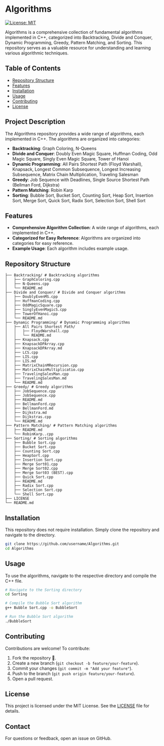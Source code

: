 # Algorithms
[![License: MIT](https://img.shields.io/badge/License-MIT-yellow.svg)](https://opensource.org/licenses/MIT)

Algorithms is a comprehensive collection of fundamental algorithms implemented in C++, categorized into Backtracking, Divide and Conquer, Dynamic Programming, Greedy, Pattern Matching, and Sorting. This repository serves as a valuable resource for understanding and learning various algorithmic techniques.

## Table of Contents
- [Repository Structure](#repository-structure)
- [Features](#features)
- [Installation](#installation)
- [Usage](#usage)
- [Contributing](#contributing)
- [License](#license)

## Project Description

The Algorithms repository provides a wide range of algorithms, each implemented in C++. The algorithms are organized into categories:

*   **Backtracking**: Graph Coloring, N-Queens
*   **Divide and Conquer**: Doubly Even Magic Square, Huffman Coding, Odd Magic Square, Singly Even Magic Square, Tower of Hanoi
*   **Dynamic Programming**: All Pairs Shortest Path (Floyd Warshall), Knapsack, Longest Common Subsequence, Longest Increasing Subsequence, Matrix Chain Multiplication, Traveling Salesman
*   **Greedy**: Job Sequence with Deadlines, Single Source Shortest Path (Bellman Ford, Dijkstra)
*   **Pattern Matching**: Robin Karp
*   **Sorting**: Bubble Sort, Bucket Sort, Counting Sort, Heap Sort, Insertion Sort, Merge Sort, Quick Sort, Radix Sort, Selection Sort, Shell Sort

## Features

*   **Comprehensive Algorithm Collection**: A wide range of algorithms, each implemented in C++.
*   **Categorized for Easy Reference**: Algorithms are organized into categories for easy reference.
*   **Example Usage**: Each algorithm includes example usage.

## Repository Structure

```plaintext
├── Backtracking/ # Backtracking algorithms
│   ├── GraphColoring.cpp
│   ├── N-Queens.cpp
│   └── README.md
├── Divide and Conquer/ # Divide and Conquer algorithms
│   ├── DoublyEvenMS.cpp
│   ├── HuffmanCoding.cpp
│   ├── OddMagicSquare.cpp
│   ├── SinglyEvenMagicS.cpp
│   ├── TowerOfHanoi.cpp
│   └── README.md
├── Dynamic Programming/ # Dynamic Programming algorithms
│   ├── All Pairs Shortest Path/
│   │   ├── FloydWarshall.cpp
│   │   └── README.md
│   ├── Knapsack.cpp
│   ├── KnapsackDPArray.cpp
│   ├── KnapsackDPArray.md
│   ├── LCS.cpp
│   ├── LIS.cpp
│   ├── LIS.md
│   ├── MatrixChainMRecursion.cpp
│   ├── MatrixChainMultiplicatio.cpp
│   ├── TravelingSalesMan.cpp
│   ├── TravelingSalesMan.md
│   └── README.md
├── Greedy/ # Greedy algorithms
│   ├── JobSequence.cpp
│   ├── JobSequence.cpp
│   ├── README.md
│   ├── BellmanFord.cpp
│   ├── BellmanFord.md
│   ├── Dijkstra.md
│   ├── Dijkstras.cpp
│   └── README.md
├── Pattern Matching/ # Pattern Matching algorithms
│   ├── README.md
│   └── RobinKarp..cpp
├── Sorting/ # Sorting algorithms
│   ├── Bubble Sort.cpp
│   ├── Bucket Sort.cpp
│   ├── Counting Sort.cpp
│   ├── HeapSort.cpp
│   ├── Insertion Sort.cpp
│   ├── Merge Sort01.cpp
│   ├── Merge Sort02.cpp
│   ├── Merge Sort03 (BEST).cpp
│   ├── Quick Sort.cpp
│   ├── README.md
│   ├── Radix Sort.cpp
│   ├── Selection Sort.cpp
│   └── Shell Sort.cpp
├── LICENSE
└── README.md
```

## Installation

This repository does not require installation. Simply clone the repository and navigate to the directory.

```bash
git clone https://github.com/username/Algorithms.git
cd Algorithms
```

## Usage

To use the algorithms, navigate to the respective directory and compile the C++ file.

```bash
# Navigate to the Sorting directory
cd Sorting

# Compile the Bubble Sort algorithm
g++ Bubble Sort.cpp -o BubbleSort

# Run the Bubble Sort algorithm
./BubbleSort
```

## Contributing

Contributions are welcome! To contribute:

1. Fork the repository 🍴.
2. Create a new branch (`git checkout -b feature/your-feature`).
3. Commit your changes (`git commit -m "Add your feature"`).
4. Push to the branch (`git push origin feature/your-feature`).
5. Open a pull request.

## License

This project is licensed under the MIT License. See the [LICENSE](LICENSE) file for details.

## Contact

For questions or feedback, open an issue on GitHub.
